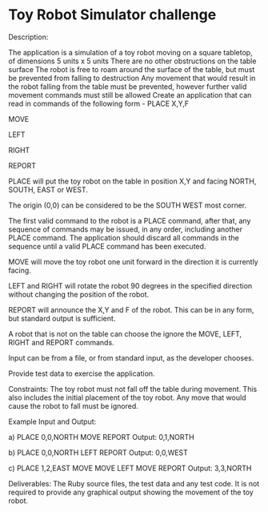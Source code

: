 # Toy Robot Simulator challenge


Description:

The application is a simulation of a toy robot moving on a square tabletop, of dimensions 5 units x 5 units
There are no other obstructions on the table surface
The robot is free to roam around the surface of the table, but must be prevented from falling to destruction
Any movement that would result in the robot falling from the table must be prevented, however further valid movement commands must still be allowed
Create an application that can read in commands of the following form -
PLACE X,Y,F

MOVE

LEFT

RIGHT

REPORT

PLACE will put the toy robot on the table in position X,Y and facing NORTH, SOUTH, EAST or WEST.

The origin (0,0) can be considered to be the SOUTH WEST most corner.

The first valid command to the robot is a PLACE command, after that, any sequence of commands may be issued, in any order, including another PLACE command. The application should discard all commands in the sequence until a valid PLACE command has been executed.

MOVE will move the toy robot one unit forward in the direction it is currently facing.

LEFT and RIGHT will rotate the robot 90 degrees in the specified direction without changing the position of the robot.

REPORT will announce the X,Y and F of the robot. This can be in any form, but standard output is sufficient.

A robot that is not on the table can choose the ignore the MOVE, LEFT, RIGHT and REPORT commands.

Input can be from a file, or from standard input, as the developer chooses.

Provide test data to exercise the application.

Constraints: The toy robot must not fall off the table during movement. This also includes the initial placement of the toy robot. Any move that would cause the robot to fall must be ignored.

 

Example Input and Output:

a) PLACE 0,0,NORTH MOVE REPORT Output: 0,1,NORTH

b) PLACE 0,0,NORTH LEFT REPORT Output: 0,0,WEST

c) PLACE 1,2,EAST MOVE MOVE LEFT MOVE REPORT Output: 3,3,NORTH

Deliverables: The Ruby source files, the test data and any test code. It is not required to provide any graphical output showing the movement of the toy robot.

